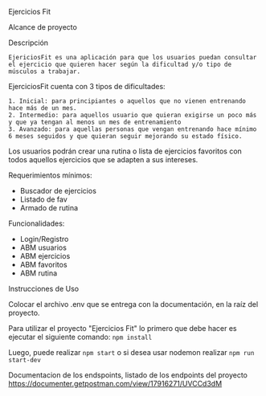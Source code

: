 Ejercicios Fit

Alcance de proyecto

Descripción

    EjericiosFit es una aplicación para que los usuarios puedan consultar el ejercicio que quieren hacer según la dificultad y/o tipo de músculos a trabajar.

EjerciciosFit cuenta con 3 tipos de dificultades:

    1. Inicial: para principiantes o aquellos que no vienen entrenando hace más de un mes.
    2. Intermedio: para aquellos usuario que quieran exigirse un poco más y que ya tengan al menos un mes de entrenamiento 
    3. Avanzado: para aquellas personas que vengan entrenando hace mínimo 6 meses seguidos y que quieran seguir mejorando su estado físico.  

Los usuarios podrán crear una rutina o lista de ejercicios favoritos con todos aquellos ejercicios que se adapten a sus intereses.

Requerimientos mínimos:

- Buscador de ejercicios
- Listado de fav
- Armado de rutina

Funcionalidades:

- Login/Registro
- ABM usuarios
- ABM ejercicios
- ABM favoritos
- ABM rutina


Instrucciones de Uso

Colocar el archivo .env que se entrega con la documentación, en la raíz del proyecto.

Para utilizar el proyecto "Ejercicios Fit" lo primero que debe hacer es ejecutar el siguiente comando:
`npm install` 

Luego, puede realizar `npm start` o si desea usar nodemon realizar `npm run start-dev`


Documentacion de los endspoints, listado de los endpoints del proyecto
https://documenter.getpostman.com/view/17916271/UVCCd3dM
